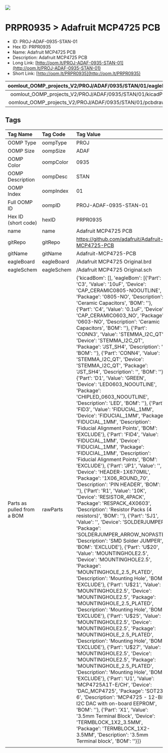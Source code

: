 


  
![][im]
# PRPR0935 > Adafruit MCP4725 PCB

- ID: PROJ-ADAF-0935-STAN-01
- Hex ID: PRPR0935
- Name: Adafruit MCP4725 PCB
- Description: Adafruit MCP4725 PCB
- Long Link: [http://oom.lt/PROJ-ADAF-0935-STAN-01](http://oom.lt/PROJ-ADAF-0935-STAN-01)
- Short Link: [http://oom.lt/PRPR0935](http://oom.lt/PRPR0935)
  

|oomlout_OOMP_projects_V2/PROJ/ADAF/0935/STAN/01/eagleImage.png|oomlout_OOMP_projects_V2/PROJ/ADAF/0935/STAN/01/eagleSchemImage.png|oomlout_OOMP_projects_V2/PROJ/ADAF/0935/STAN/01/kicadPcb3dFront.png|oomlout_OOMP_projects_V2/PROJ/ADAF/0935/STAN/01/kicadPcb3dBack.png|
| :---: | :---: | :---: | :---: |
|oomlout_OOMP_projects_V2/PROJ/ADAF/0935/STAN/01/kicadPcb3d.png|oomlout_OOMP_projects_V2/PROJ/ADAF/0935/STAN/01/bomBack.png|oomlout_OOMP_projects_V2/PROJ/ADAF/0935/STAN/01/bomFront.png|oomlout_OOMP_projects_V2/PROJ/ADAF/0935/STAN/01/pcbdraw.svg|
|oomlout_OOMP_projects_V2/PROJ/ADAF/0935/STAN/01/pcbdrawBack.svg||||

## Tags
  

|Tag Name|Tag Code|Tag Value|
| :--- | :--- | :--- |
|OOMP Type|oompType|PROJ|
|OOMP Size|oompSize|ADAF|
|OOMP Color|oompColor|0935|
|OOMP Description|oompDesc|STAN|
|OOMP Index|oompIndex|01|
|Full OOMP ID|oompID|PROJ-ADAF-0935-STAN-01|
|Hex ID (short code)|hexID|PRPR0935|
|name|name|Adafruit MCP4725 PCB|
|gitRepo|gitRepo|https://github.com/adafruit/Adafruit-MCP4725-PCB|
|gitName|gitName|Adafruit-MCP4725-PCB|
|eagleBoard|eagleBoard|/Adafruit MCP4725 Original.brd|
|eagleSchem|eagleSchem|/Adafruit MCP4725 Original.sch|
|Parts as pulled from a BOM|rawParts|{'kicadBom': [], 'eagleBom': [{'Part': 'C3', 'Value': '10uF', 'Device': 'CAP_CERAMIC0805-NOOUTLINE', 'Package': '0805-NO', 'Description': 'Ceramic Capacitors', 'BOM': ''}, {'Part': 'C4', 'Value': '0.1uF', 'Device': 'CAP_CERAMIC0603_NO', 'Package': '0603-NO', 'Description': 'Ceramic Capacitors', 'BOM': ''}, {'Part': 'CONN3', 'Value': 'STEMMA_I2C_QT', 'Device': 'STEMMA_I2C_QT', 'Package': 'JST_SH4', 'Description': '', 'BOM': ''}, {'Part': 'CONN4', 'Value': 'STEMMA_I2C_QT', 'Device': 'STEMMA_I2C_QT', 'Package': 'JST_SH4', 'Description': '', 'BOM': ''}, {'Part': 'D1', 'Value': 'GREEN', 'Device': 'LED0603_NOOUTLINE', 'Package': 'CHIPLED_0603_NOOUTLINE', 'Description': 'LED', 'BOM': ''}, {'Part': 'FID3', 'Value': 'FIDUCIAL_1MM', 'Device': 'FIDUCIAL_1MM', 'Package': 'FIDUCIAL_1MM', 'Description': 'Fiducial Alignment Points', 'BOM': 'EXCLUDE'}, {'Part': 'FID4', 'Value': 'FIDUCIAL_1MM', 'Device': 'FIDUCIAL_1MM', 'Package': 'FIDUCIAL_1MM', 'Description': 'Fiducial Alignment Points', 'BOM': 'EXCLUDE'}, {'Part': 'JP1', 'Value': '', 'Device': 'HEADER-1X670MIL', 'Package': '1X06_ROUND_70', 'Description': 'PIN HEADER', 'BOM': ''}, {'Part': 'R1', 'Value': '10K', 'Device': 'RESISTOR_4PACK', 'Package': 'RESPACK_4X0603', 'Description': 'Resistor Packs (4 resistors)', 'BOM': ''}, {'Part': 'SJ1', 'Value': '', 'Device': 'SOLDERJUMPER', 'Package': 'SOLDERJUMPER_ARROW_NOPASTE', 'Description': 'SMD Solder JUMPER', 'BOM': 'EXCLUDE'}, {'Part': 'U$20', 'Value': 'MOUNTINGHOLE2.5', 'Device': 'MOUNTINGHOLE2.5', 'Package': 'MOUNTINGHOLE_2.5_PLATED', 'Description': 'Mounting Hole', 'BOM': 'EXCLUDE'}, {'Part': 'U$21', 'Value': 'MOUNTINGHOLE2.5', 'Device': 'MOUNTINGHOLE2.5', 'Package': 'MOUNTINGHOLE_2.5_PLATED', 'Description': 'Mounting Hole', 'BOM': 'EXCLUDE'}, {'Part': 'U$25', 'Value': 'MOUNTINGHOLE2.5', 'Device': 'MOUNTINGHOLE2.5', 'Package': 'MOUNTINGHOLE_2.5_PLATED', 'Description': 'Mounting Hole', 'BOM': 'EXCLUDE'}, {'Part': 'U$27', 'Value': 'MOUNTINGHOLE2.5', 'Device': 'MOUNTINGHOLE2.5', 'Package': 'MOUNTINGHOLE_2.5_PLATED', 'Description': 'Mounting Hole', 'BOM': 'EXCLUDE'}, {'Part': 'U1', 'Value': 'MCP4725A1T-E/CH', 'Device': 'DAC_MCP4725', 'Package': 'SOT23-6', 'Description': 'MCP4725 - 12-Bit I2C DAC with on-board EEPROM', 'BOM': ''}, {'Part': 'X1', 'Value': '3.5mm Terminal Block', 'Device': 'TERMBLOCK_1X2_3.5MM', 'Package': 'TERMBLOCK_1X2-3.5MM', 'Description': '3.5mm Terminal block', 'BOM': ''}]}|
||||



[im]: PROJ/ADAF/0935/STAN/01/kicadPcb3d_450.png
